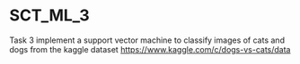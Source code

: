 # SCT_ML_3
Task 3 implement a support vector machine to classify images of cats and dogs from the kaggle dataset  https://www.kaggle.com/c/dogs-vs-cats/data
